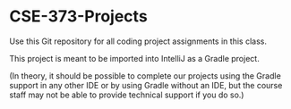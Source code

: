 # CSE-373-Projects

Use this Git repository for all coding project assignments in this class.

This project is meant to be imported into IntelliJ as a Gradle project.

(In theory, it should be possible to complete our projects using the Gradle 
support in any other IDE or by using Gradle without an IDE, but the course 
staff may not be able to provide technical support if you do so.)
